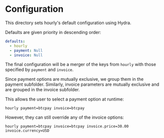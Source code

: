 
# Configuration

This directory sets hourly's default configuration using Hydra.

Defaults are given priority in descending order:

```yaml
defaults:
  - hourly
  - payment: Null
  - invoice: Null
```

The final configuration will be a merger of the keys
from `hourly` with those specified by `payment` and `invoice`.

Since payment options are mutually exclusive, we group them in the payment subfolder.
Similarly, invoice parameters are mutually exclusive and are grouped in the
invoice subfolder.

This allows the user to select a payment option at runtime:

```hourly payment=btcpay invoice=btcpay```

However, they can still override any of the invoice options:

```hourly payment=btcpay invoice=btcpay invoice.price=30.00 invoice.currency=USD```